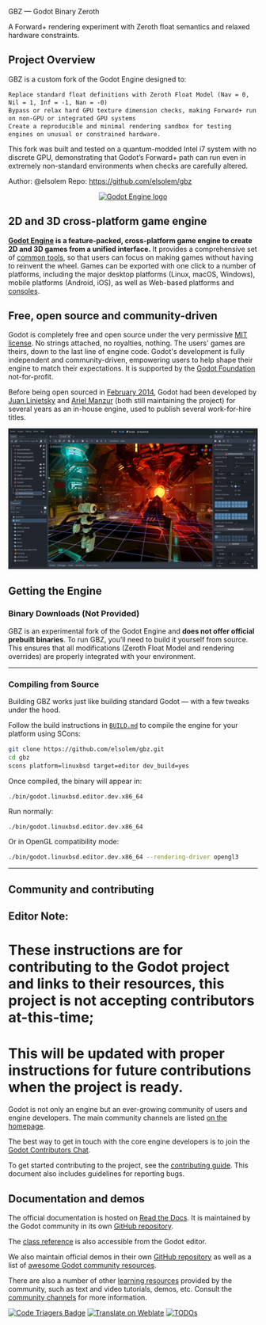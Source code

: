 GBZ — Godot Binary Zeroth

A Forward+ rendering experiment with Zeroth float semantics and relaxed hardware constraints.
## Project Overview

GBZ is a custom fork of the Godot Engine designed to:

    Replace standard float definitions with Zeroth Float Model (Nav = 0, Nil = 1, Inf = -1, Nan = -0)
    Bypass or relax hard GPU texture dimension checks, making Forward+ run on non-GPU or integrated GPU systems
    Create a reproducible and minimal rendering sandbox for testing engines on unusual or constrained hardware.

This fork was built and tested on a quantum-modded Intel i7 system with no discrete GPU, demonstrating that Godot’s Forward+ path can run even in extremely non-standard environments when checks are carefully altered.

Author: @elsolem Repo: https://github.com/elsolem/gbz

<p align="center">
  <a href="https://godotengine.org">
    <img src="logo_outlined.svg" width="400" alt="Godot Engine logo">
  </a>
</p>

## 2D and 3D cross-platform game engine

**[Godot Engine](https://godotengine.org) is a feature-packed, cross-platform
game engine to create 2D and 3D games from a unified interface.** It provides a
comprehensive set of [common tools](https://godotengine.org/features), so that
users can focus on making games without having to reinvent the wheel. Games can
be exported with one click to a number of platforms, including the major desktop
platforms (Linux, macOS, Windows), mobile platforms (Android, iOS), as well as
Web-based platforms and [consoles](https://docs.godotengine.org/en/latest/tutorials/platform/consoles.html).

## Free, open source and community-driven

Godot is completely free and open source under the very permissive [MIT license](https://godotengine.org/license).
No strings attached, no royalties, nothing. The users' games are theirs, down
to the last line of engine code. Godot's development is fully independent and
community-driven, empowering users to help shape their engine to match their
expectations. It is supported by the [Godot Foundation](https://godot.foundation/)
not-for-profit.

Before being open sourced in [February 2014](https://github.com/godotengine/godot/commit/0b806ee0fc9097fa7bda7ac0109191c9c5e0a1ac),
Godot had been developed by [Juan Linietsky](https://github.com/reduz) and
[Ariel Manzur](https://github.com/punto-) (both still maintaining the project)
for several years as an in-house engine, used to publish several work-for-hire
titles.

![Screenshot of a 3D scene in the Godot Engine editor](https://raw.githubusercontent.com/godotengine/godot-design/master/screenshots/editor_tps_demo_1920x1080.jpg)

## Getting the Engine

### Binary Downloads (Not Provided)

GBZ is an experimental fork of the Godot Engine and **does not offer official prebuilt binaries**.
To run GBZ, you’ll need to build it yourself from source. This ensures that all modifications (Zeroth Float Model and rendering overrides) are properly integrated with your environment.

---

### Compiling from Source

Building GBZ works just like building standard Godot — with a few tweaks under the hood.

Follow the build instructions in [`BUILD.md`](./BUILD.md) to compile the engine for your platform using SCons:

```bash
git clone https://github.com/elsolem/gbz.git
cd gbz
scons platform=linuxbsd target=editor dev_build=yes
```

Once compiled, the binary will appear in:

```
./bin/godot.linuxbsd.editor.dev.x86_64
```

Run normally:

```bash
./bin/godot.linuxbsd.editor.dev.x86_64
```

Or in OpenGL compatibility mode:

```bash
./bin/godot.linuxbsd.editor.dev.x86_64 --rendering-driver opengl3
```

---

## Community and contributing
## Editor Note:
# These instructions are for contributing to the Godot project and links to their resources, this project is not accepting contributors at-this-time;
# This will be updated with proper instructions for future contributions when the project is ready. 
Godot is not only an engine but an ever-growing community of users and engine
developers. The main community channels are listed [on the homepage](https://godotengine.org/community).

The best way to get in touch with the core engine developers is to join the
[Godot Contributors Chat](https://chat.godotengine.org).

To get started contributing to the project, see the [contributing guide](CONTRIBUTING.md).
This document also includes guidelines for reporting bugs.

## Documentation and demos

The official documentation is hosted on [Read the Docs](https://docs.godotengine.org).
It is maintained by the Godot community in its own [GitHub repository](https://github.com/godotengine/godot-docs).

The [class reference](https://docs.godotengine.org/en/latest/classes/)
is also accessible from the Godot editor.

We also maintain official demos in their own [GitHub repository](https://github.com/godotengine/godot-demo-projects)
as well as a list of [awesome Godot community resources](https://github.com/godotengine/awesome-godot).

There are also a number of other
[learning resources](https://docs.godotengine.org/en/latest/community/tutorials.html)
provided by the community, such as text and video tutorials, demos, etc.
Consult the [community channels](https://godotengine.org/community)
for more information.

[![Code Triagers Badge](https://www.codetriage.com/godotengine/godot/badges/users.svg)](https://www.codetriage.com/godotengine/godot)
[![Translate on Weblate](https://hosted.weblate.org/widgets/godot-engine/-/godot/svg-badge.svg)](https://hosted.weblate.org/engage/godot-engine/?utm_source=widget)
[![TODOs](https://badgen.net/https/api.tickgit.com/badgen/github.com/godotengine/godot)](https://www.tickgit.com/browse?repo=github.com/godotengine/godot)
